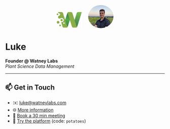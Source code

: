 <p align="center">
  <img src="./watney_logo.png" alt="Watney Labs Logo" width="80" />
  &nbsp;&nbsp;&nbsp;
  <img src="./IMG_7186.jpeg" alt="Luke Headshot" width="80" style="border-radius:50%;" />
</p>

# Luke  
**Founder @ Watney Labs**  
*Plant Science Data Management*

---

## 📫 Get in Touch

- ✉️ [luke@watneylabs.com](mailto:luke@watneylabs.com)  
- 🌐 [More information](https://pitch.com/v/watney-7ai63p)  
- 📅 [Book a 30 min meeting](https://calendly.com/luke-watneylabs/30min)  
- 🚀 [Try the platform](https://app.watneylabs.com) (code: `potatoes`)
